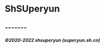 <body>
<div class="container">
<h1>ShSUperyun</h1>
<h2>-------</h2>
</div>
<h5>©2020-2022 shsuperyun (superyun.sh.cn)</h5>
</body>

